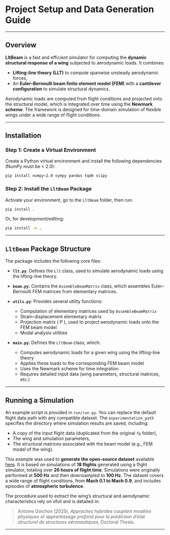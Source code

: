# Project Setup and Data Generation Guide
---

## Overview

**LltBeam** is a fast and efficient simulator for computing the **dynamic structural response of a wing** subjected to aerodynamic loads. It combines:

- **Lifting-line theory (LLT)** to compute spanwise unsteady aerodynamic forces,
- An **Euler–Bernoulli beam finite element model (FEM)** with a **cantilever configuration** to simulate structural dynamics.

Aerodynamic loads are computed from flight conditions and projected onto the structural model, which is integrated over time using the **Newmark scheme**. The framework is designed for time-domain simulation of flexible wings under a wide range of flight conditions.

--- 

## Installation

### Step 1: Create a Virtual Environment

Create a Python virtual environment and install the following dependencies (NumPy must be < 2.0):

```bash
pip install numpy<2.0 sympy pandas tqdm scipy
```

### Step 2: Install the `LltBeam` Package

Activate your environment, go to the `LltBeam` folder, then run:

```bash
pip install .
```

Or, for development/editing:

```bash
pip install -e .
```

---

## `LltBeam` Package Structure

The package includes the following core files:

- **`llt.py`**: Defines the `Llt` class, used to simulate aerodynamic loads using the lifting-line theory.

- **`beam.py`**: Contains the `AssembleBeamMatrix` class, which assembles Euler–Bernoulli FEM matrices from elementary matrices.

- **`utils.py`**: Provides several utility functions:
  - Computation of elementary matrices used by `AssembleBeamMatrix`
  - Strain-displacement elementary matrix
  - Projection matrix \( P \), used to project aerodynamic loads onto the FEM beam model
  - Modal analysis utilities

- **`main.py`**: Defines the `LltBeam` class, which:
  - Computes aerodynamic loads for a given wing using the lifting-line theory
  - Applies these loads to the corresponding FEM beam model
  - Uses the Newmark scheme for time integration
  - Requires detailed input data (wing parameters, structural matrices, etc.)

---

## Running a Simulation

An example script is provided in `run/run.py`. You can replace the default flight data path with any compatible dataset. The `experimentation_path` specifies the directory where simulation results are saved, including:

- A copy of the input flight data (duplicated from the original `fp` folder),
- The wing and simulation parameters,
- The structural matrices associated with the beam model (e.g., FEM model of the wing).

This example was used to **generate the open-source dataset** available [here](link). It is based on simulations of **18 flights** generated using a flight simulator, totaling over **26 hours of flight time**. Simulations were originally performed at **500 Hz** and then downsampled to **100 Hz**. The dataset covers a wide range of flight conditions, from **Mach 0.1 to Mach 0.9**, and includes episodes of **atmospheric turbulence**.

The procedure used to extract the wing’s structural and aerodynamic characteristics rely on xfoil and is detailed in:

> Antoine Goichon (2025), *Approches hybrides couplant modèles physiques et apprentissage profond pour la prédiction d’état structurel de structures aéronautiques*, Doctoral Thesis.

---
